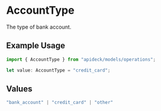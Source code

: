 # AccountType

The type of bank account.

## Example Usage

```typescript
import { AccountType } from "apideck/models/operations";

let value: AccountType = "credit_card";
```

## Values

```typescript
"bank_account" | "credit_card" | "other"
```